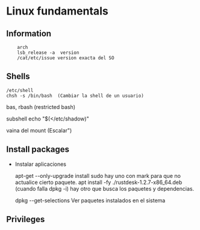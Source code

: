 # Linux fundamentals



## Information

        arch
        lsb_release -a  version
        /cat/etc/issue version exacta del SO


## Shells

    /etc/shell
    chsh -s /bin/bash  (Cambiar la shell de un usuario)
  


bas, rbash (restricted bash)

subshell echo "$(</etc/shadow)"


vaina del mount (Escalar")



## Install packages

- Instalar aplicaciones

    apt-get --only-upgrade install sudo
    hay uno con mark para que no actualice cierto paquete.
    apt install -fy ./rustdesk-1.2.7-x86_64.deb (cuando falla dpkg -i)
    hay otro que busca los paquetes y dependencias.

    dpkg --get-selections  Ver paquetes instalados en el sistema

    



## Privileges



